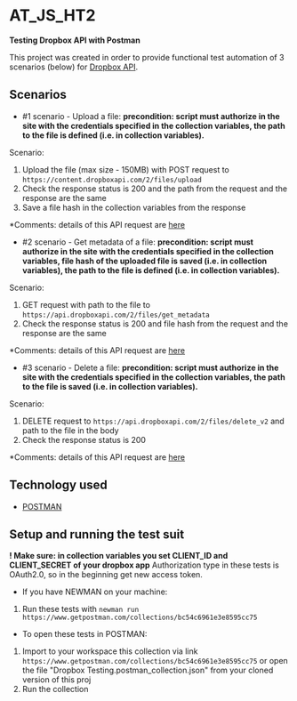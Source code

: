 # AT_JS_HT2
**Testing Dropbox API with Postman**

This project was created in order to provide functional test automation of 3 scenarios (below) for [Dropbox API](https://www.dropbox.com/developers/documentation/http/documentation).


## Scenarios

* #1 scenario - Upload a file:
**precondition: script must authorize in the site with the credentials specified in the collection variables, the path to the file is defined (i.e. in collection variables).**

Scenario:

1. Upload the file (max size - 150MB) with POST request to `https://content.dropboxapi.com/2/files/upload`
2. Check the response status is 200 and the path from the request and the response are the same
3. Save a file hash in the collection variables from the response

*Comments: details of this API request are [here](https://www.dropbox.com/developers/documentation/http/documentation#files-upload)

* #2 scenario - Get metadata of a file:
**precondition: script must authorize in the site with the credentials specified in the collection variables, file hash of the uploaded file is saved (i.e. in collection variables), the path to the file is defined (i.e. in collection variables).**

Scenario:

1. GET request with path to the file to `https://api.dropboxapi.com/2/files/get_metadata`
2. Check the response status is 200 and file hash from the request and the response are the same

*Comments: details of this API request are [here](https://www.dropbox.com/developers/documentation/http/documentation#files-get_metadata)

* #3 scenario - Delete a file:
**precondition: script must authorize in the site with the credentials specified in the collection variables, the path to the file is saved (i.e. in collection variables).**

Scenario:

1. DELETE request to `https://api.dropboxapi.com/2/files/delete_v2` and path to the file in the body
2. Check the response status is 200

*Comments: details of this API request are [here](https://www.dropbox.com/developers/documentation/http/documentation#files-delete)


## Technology used

- [POSTMAN](https://www.postman.com/)


## Setup and running the test suit

**! Make sure: in collection variables you set CLIENT_ID and CLIENT_SECRET of your dropbox app**
Authorization type in these tests is OAuth2.0, so in the beginning get new access token.

- If you have NEWMAN on your machine:
1. Run these tests with `newman run https://www.getpostman.com/collections/bc54c6961e3e8595cc75`

- To open these tests in POSTMAN:
1. Import to your workspace this collection via link `https://www.getpostman.com/collections/bc54c6961e3e8595cc75` or open the file "Dropbox Testing.postman_collection.json" from your cloned version of this proj
2. Run the collection
